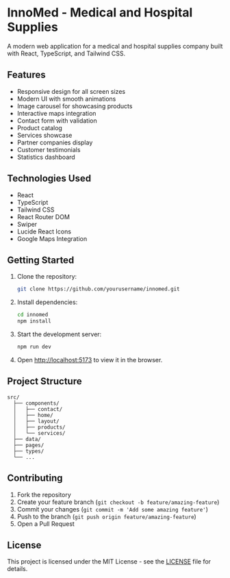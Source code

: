 # InnoMed - Medical and Hospital Supplies

A modern web application for a medical and hospital supplies company built with React, TypeScript, and Tailwind CSS.

## Features

- Responsive design for all screen sizes
- Modern UI with smooth animations
- Image carousel for showcasing products
- Interactive maps integration
- Contact form with validation
- Product catalog
- Services showcase
- Partner companies display
- Customer testimonials
- Statistics dashboard

## Technologies Used

- React
- TypeScript
- Tailwind CSS
- React Router DOM
- Swiper
- Lucide React Icons
- Google Maps Integration

## Getting Started

1. Clone the repository:
   ```bash
   git clone https://github.com/yourusername/innomed.git
   ```

2. Install dependencies:
   ```bash
   cd innomed
   npm install
   ```

3. Start the development server:
   ```bash
   npm run dev
   ```

4. Open [http://localhost:5173](http://localhost:5173) to view it in the browser.

## Project Structure

```
src/
  ├── components/
  │   ├── contact/
  │   ├── home/
  │   ├── layout/
  │   ├── products/
  │   └── services/
  ├── data/
  ├── pages/
  ├── types/
  └── ...
```

## Contributing

1. Fork the repository
2. Create your feature branch (`git checkout -b feature/amazing-feature`)
3. Commit your changes (`git commit -m 'Add some amazing feature'`)
4. Push to the branch (`git push origin feature/amazing-feature`)
5. Open a Pull Request

## License

This project is licensed under the MIT License - see the [LICENSE](LICENSE) file for details.